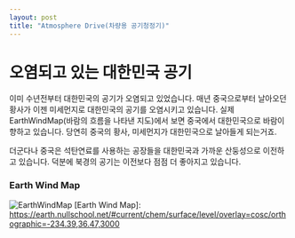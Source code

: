 ```yaml
---
layout: post
title: "Atmosphere Drive(차량용 공기청정기)"
---
```


# 오염되고 있는 대한민국 공기

이미 수년전부터 대한민국의 공기가 오염되고 있었습니다.
매년 중국으로부터 날아오던 황사가 이젠 미세먼지로 대한민국의 공기를 오염시키고 있습니다.
실제 EarthWindMap(바람의 흐름을 나타낸 지도)에서 보면 중국에서 대한민국으로 바람이 향하고 있습니다.
당연히 중국의 황사, 미세먼지가 대한민국으로 날아들게 되는거죠.

더군다나 중국은 석탄연료를 사용하는 공장들을 대한민국과 가까운 산둥성으로 이전하고 있습니다.
덕분에 북경의 공기는 이전보다 점점 더 좋아지고 있습니다.

### Earth Wind Map
![EarthWindMap](https://amwaybusiness.github.io/img/korea_air.jpg)
[Earth Wind Map]: https://earth.nullschool.net/#current/chem/surface/level/overlay=cosc/orthographic=-234.39,36.47,3000
